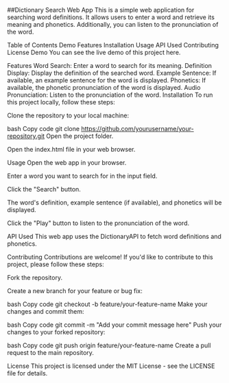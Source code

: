##Dictionary Search Web App
This is a simple web application for searching word definitions. It allows users to enter a word and retrieve its meaning and phonetics. Additionally, you can listen to the pronunciation of the word.

Table of Contents
Demo
Features
Installation
Usage
API Used
Contributing
License
Demo
You can see the live demo of this project here.

Features
Word Search: Enter a word to search for its meaning.
Definition Display: Display the definition of the searched word.
Example Sentence: If available, an example sentence for the word is displayed.
Phonetics: If available, the phonetic pronunciation of the word is displayed.
Audio Pronunciation: Listen to the pronunciation of the word.
Installation
To run this project locally, follow these steps:

Clone the repository to your local machine:

bash
Copy code
git clone https://github.com/yourusername/your-repository.git
Open the project folder.

Open the index.html file in your web browser.

Usage
Open the web app in your browser.

Enter a word you want to search for in the input field.

Click the "Search" button.

The word's definition, example sentence (if available), and phonetics will be displayed.

Click the "Play" button to listen to the pronunciation of the word.

API Used
This web app uses the DictionaryAPI to fetch word definitions and phonetics.

Contributing
Contributions are welcome! If you'd like to contribute to this project, please follow these steps:

Fork the repository.

Create a new branch for your feature or bug fix:

bash
Copy code
git checkout -b feature/your-feature-name
Make your changes and commit them:

bash
Copy code
git commit -m "Add your commit message here"
Push your changes to your forked repository:

bash
Copy code
git push origin feature/your-feature-name
Create a pull request to the main repository.

License
This project is licensed under the MIT License - see the LICENSE file for details.


